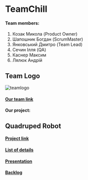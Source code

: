 #   TeamChill

#### Team members:

   1) Козак Микола (Product Owner)
   2) Шапошник Богдан (ScrumMaster)
   3) Янковський Дмитро (Team Lead)
   4) Сечин Ілля (QA)
   5) Каснер Максим
   6) Лялюк Андрій
    
## Team Logo

 ![teamlogo](https://user-images.githubusercontent.com/47568507/52844166-a63e9a80-310c-11e9-926f-c188f31485e6.jpg)

####   [Our team link](https://github.com/orgs/progbase/teams/team-chill) 

####  Our project:

##     Quadruped Robot

####  [Project link](https://github.com/orgs/progbase/projects/8)
####  [List of details](https://docs.google.com/spreadsheets/d/1k3c81QdA3LiKYz2QmPCBb-pNQtNbF1K70HmR1if5axk/edit?usp=sharing)
####  [Presentation](https://docs.google.com/presentation/d/1f_KVaQNKkFv0bcAar8zt5-yv105-SQocj1BVu4mv-hw/edit#slide=id.g4fb11449bd_0_46)
####  [Backlog](https://docs.google.com/spreadsheets/d/1Ny-xPChf-VtyrRTfPZE_ecSWgw-I6Ve6-dQP9J45IBU/edit?usp=sharing)
